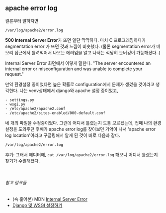 ## apache error log

결론부터 말하자면 
```
/var/log/apache2/error.log
```

**500 Internal Server Error**가 뜨면 일단 막막하다. 마치 C 프로그래밍하다가 segmentation error 가 뜨던 것과 느낌이 비슷했다. (물론 segmentation error가 메모리 접근에서 틀려먹어서 나오는 에러임을 알고 나서는 적당히 눈버깅이 가능해졌다..)

Internal Server Error 화면에서 이렇게 말한다. 
"The server encountered an internal error or misconfiguration and was unable to complete your request."

만약 환경설정 중이었다면 높은 확률로 configuration에서 문제가 생겼을 것이라고 생각한다. 나는 venv상태에서 django와 apache 설정 중이었고, 

    - settings.py
    - wsgi.py
    - /etc/apache2/apache2.conf
    - /etc/apache2/sites-enabled/000-default.conf

네 개의 파일을 수정중이었다. 그런데 어디서 틀렸는지 도통 모르겠는데, 접때 나의 환경설정을 도와주던 후배가 apache error log를 찾아보던 기억이 나서 'apache error log location'이라고 구글링해서 알게 된 것이 바로 다음과 같다. 

```
/var/log/apache2/error.log
```

후기: 그래서 에디터에, ```cat /var/log/apache2/error.log``` 해보니 어디서 틀렸는지 찾기가 수월해졌다. 


<br/>

###### 참고 링크들
- (슥 훑어본) MDN [Internal Server Error](https://developer.mozilla.org/en-US/docs/Web/HTTP/Status/500)
- [Django 및 WSGI 설정하기](http://tronzebk.tistory.com/5)
